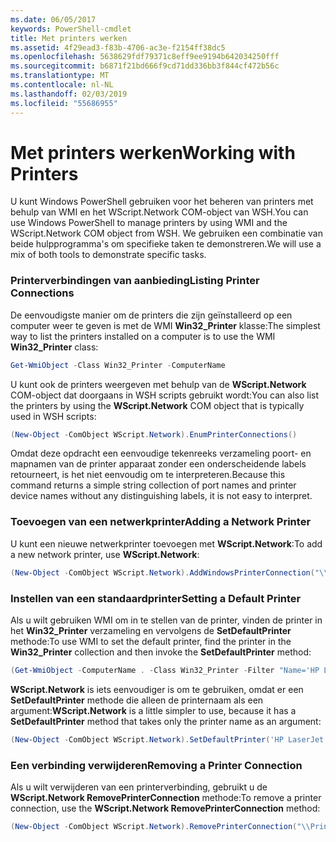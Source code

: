 ```yaml
---
ms.date: 06/05/2017
keywords: PowerShell-cmdlet
title: Met printers werken
ms.assetid: 4f29ead3-f83b-4706-ac3e-f2154ff38dc5
ms.openlocfilehash: 5638629fdf79371c8eff9ee9194b642034250fff
ms.sourcegitcommit: b6871f21bd666f9cd71dd336bb3f844cf472b56c
ms.translationtype: MT
ms.contentlocale: nl-NL
ms.lasthandoff: 02/03/2019
ms.locfileid: "55686955"
---
```

# <a name="working-with-printers"></a><span data-ttu-id="2cd46-103">Met printers werken</span><span class="sxs-lookup"><span data-stu-id="2cd46-103">Working with Printers</span></span>

<span data-ttu-id="2cd46-104">U kunt Windows PowerShell gebruiken voor het beheren van printers met behulp van WMI en het WScript.Network COM-object van WSH.</span><span class="sxs-lookup"><span data-stu-id="2cd46-104">You can use Windows PowerShell to manage printers by using WMI and the WScript.Network COM object from WSH.</span></span> <span data-ttu-id="2cd46-105">We gebruiken een combinatie van beide hulpprogramma's om specifieke taken te demonstreren.</span><span class="sxs-lookup"><span data-stu-id="2cd46-105">We will use a mix of both tools to demonstrate specific tasks.</span></span>

### <a name="listing-printer-connections"></a><span data-ttu-id="2cd46-106">Printerverbindingen van aanbieding</span><span class="sxs-lookup"><span data-stu-id="2cd46-106">Listing Printer Connections</span></span>

<span data-ttu-id="2cd46-107">De eenvoudigste manier om de printers die zijn geïnstalleerd op een computer weer te geven is met de WMI **Win32_Printer** klasse:</span><span class="sxs-lookup"><span data-stu-id="2cd46-107">The simplest way to list the printers installed on a computer is to use the WMI **Win32_Printer** class:</span></span>

```powershell
Get-WmiObject -Class Win32_Printer -ComputerName
```

<span data-ttu-id="2cd46-108">U kunt ook de printers weergeven met behulp van de **WScript.Network** COM-object dat doorgaans in WSH scripts gebruikt wordt:</span><span class="sxs-lookup"><span data-stu-id="2cd46-108">You can also list the printers by using the **WScript.Network** COM object that is typically used in WSH scripts:</span></span>

```powershell
(New-Object -ComObject WScript.Network).EnumPrinterConnections()
```

<span data-ttu-id="2cd46-109">Omdat deze opdracht een eenvoudige tekenreeks verzameling poort- en mapnamen van de printer apparaat zonder een onderscheidende labels retourneert, is het niet eenvoudig om te interpreteren.</span><span class="sxs-lookup"><span data-stu-id="2cd46-109">Because this command returns a simple string collection of port names and printer device names without any distinguishing labels, it is not easy to interpret.</span></span>

### <a name="adding-a-network-printer"></a><span data-ttu-id="2cd46-110">Toevoegen van een netwerkprinter</span><span class="sxs-lookup"><span data-stu-id="2cd46-110">Adding a Network Printer</span></span>

<span data-ttu-id="2cd46-111">U kunt een nieuwe netwerkprinter toevoegen met **WScript.Network**:</span><span class="sxs-lookup"><span data-stu-id="2cd46-111">To add a new network printer, use **WScript.Network**:</span></span>

```powershell
(New-Object -ComObject WScript.Network).AddWindowsPrinterConnection("\\Printserver01\Xerox5")
```

### <a name="setting-a-default-printer"></a><span data-ttu-id="2cd46-112">Instellen van een standaardprinter</span><span class="sxs-lookup"><span data-stu-id="2cd46-112">Setting a Default Printer</span></span>

<span data-ttu-id="2cd46-113">Als u wilt gebruiken WMI om in te stellen van de printer, vinden de printer in het **Win32_Printer** verzameling en vervolgens de **SetDefaultPrinter** methode:</span><span class="sxs-lookup"><span data-stu-id="2cd46-113">To use WMI to set the default printer, find the printer in the **Win32_Printer** collection and then invoke the **SetDefaultPrinter** method:</span></span>

```powershell
(Get-WmiObject -ComputerName . -Class Win32_Printer -Filter "Name='HP LaserJet 5Si'").SetDefaultPrinter()
```

<span data-ttu-id="2cd46-114">**WScript.Network** is iets eenvoudiger is om te gebruiken, omdat er een **SetDefaultPrinter** methode die alleen de printernaam als een argument:</span><span class="sxs-lookup"><span data-stu-id="2cd46-114">**WScript.Network** is a little simpler to use, because it has a **SetDefaultPrinter** method that takes only the printer name as an argument:</span></span>

```powershell
(New-Object -ComObject WScript.Network).SetDefaultPrinter('HP LaserJet 5Si')
```

### <a name="removing-a-printer-connection"></a><span data-ttu-id="2cd46-115">Een verbinding verwijderen</span><span class="sxs-lookup"><span data-stu-id="2cd46-115">Removing a Printer Connection</span></span>

<span data-ttu-id="2cd46-116">Als u wilt verwijderen van een printerverbinding, gebruikt u de **WScript.Network RemovePrinterConnection** methode:</span><span class="sxs-lookup"><span data-stu-id="2cd46-116">To remove a printer connection, use the **WScript.Network RemovePrinterConnection** method:</span></span>

```powershell
(New-Object -ComObject WScript.Network).RemovePrinterConnection("\\Printserver01\Xerox5")
```